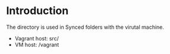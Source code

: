 # Introduction

The directory is used in Synced folders with the virutal machine. 

 * Vagrant host: src/
 * VM host: /vagrant
